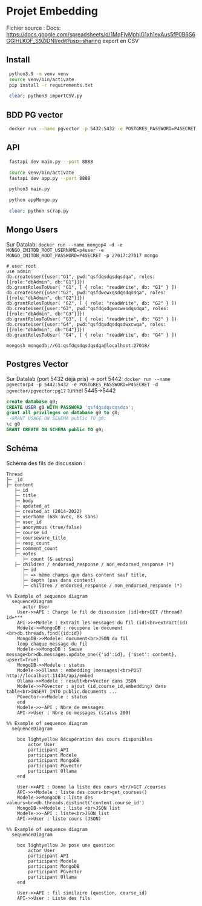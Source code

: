 # Projet Embedding

Fichier source : Docs: https://docs.google.com/spreadsheets/d/1MqFjyMphIG1xh1exAus5fP0B6S6GGlHLKOF_S9ZlDNI/edit?usp=sharing
export en CSV

## Install
```bash
 python3.9 -m venv venv
 source venv/bin/activate
 pip install -r requirements.txt
```

```bash
 clear; python3 importCSV.py
```

## BDD PG vector
```bash
 docker run --name pgvector -p 5432:5432 -e POSTGRES_PASSWORD=P4SECRET -d pgvector/pgvector:pg17
```

## API
```bash
 fastapi dev main.py --port 8888
```

```bash
 source venv/bin/activate
 fastapi dev app.py --port 8888
```

```bash
 python3 main.py
```

```bash
 python appMongo.py
```

```bash
 clear; python scrap.py
```

## Mongo Users
Sur Datalab:
`docker run --name mongop4 -d -e MONGO_INITDB_ROOT_USERNAME=p4user -e MONGO_INITDB_ROOT_PASSWORD=P4SECRET -p 27017:27017 mongo`

```text
# user root
use admin
db.createUser({user:"G1", pwd:"qsfdqsdqsdqsdqa", roles:[{role:"dbAdmin", db:"G1"}]})
db.grantRolesToUser( "G1", [ { role: "readWrite", db: "G1" } ])
db.createUser({user:"G2", pwd:"qsfdwcwxqsdqsdqsdqa", roles:[{role:"dbAdmin", db:"G2"}]})
db.grantRolesToUser( "G2", [ { role: "readWrite", db: "G2" } ])
db.createUser({user:"G3", pwd:"qsfdqsdqwxcwxsdqsdqa", roles:[{role:"dbAdmin", db:"G3"}]})
db.grantRolesToUser( "G3", [ { role: "readWrite", db: "G3" } ])
db.createUser({user:"G4", pwd:"qsfdqsdqsdqsdwxcwqa", roles:[{role:"dbAdmin", db:"G4"}]})
db.grantRolesToUser( "G4", [ { role: "readWrite", db: "G4" } ])

mongosh mongodb://G1:qsfdqsdqsdqsdqa@localhost:27018/
```

## Postgres Vector
Sur Datalab (port 5432 déjà pris) -> port 5442:
`docker run --name pgvectorp4 -p 5442:5432 -e POSTGRES_PASSWORD=P4SECRET -d pgvector/pgvector:pg17`
tunnel 5445->5442
```sql
create database g0;
CREATE USER g0 WITH PASSWORD 'qsfdqsdqsdqsdqa';
grant all privileges on database g0 to g0;
--GRANT USAGE ON SCHEMA public TO g0;
\c g0
GRANT CREATE ON SCHEMA public TO g0;
```


## Schéma

Schéma des fils de discussion :
```text
Thread
├─ _id
├─ content
   ├─ id
   ├─ title
   ├─ body
   ├─ updated_at
   ├─ created_at (2014-2022)
   ├─ username (68k avec, 8k sans)
   ├─ user_id
   ├─ anonymous (true/false)
   ├─ course_id
   ├─ courseware_title
   ├─ resp_count
   ├─ comment_count
   ├─ votes
      ├─ count (& autres)
   ├─ children / endorsed_response / non_endorsed_response (*)
      ├─ id
      ├─ => même champs que dans content sauf title,
      ├─ depth (pas dans content)
      ├─ children / endorsed_response / non_endorsed_response (*)
```

```mermaid
%% Example of sequence diagram
  sequenceDiagram
      actor User
    User->>API : Charge le fil de discussion (id)<br>GET /thread?id=***
    API->>+Modele : Extrait les messages du fil (id)<br>extract(id)
    Modele->>MongoDB : récupère le document <br>db.threads.find({id:id})
    MongoDB->>Modele: document<br>JSON du fil
    loop chaque message du fil
    Modele->>MongoDB : Sauve message<br>db.messages.update_one({'id':id}, {'$set': content}, upsert=True)
    MongoDB->>Modele : status
    Modele->>Ollama : embedding (messages)<br>POST http://localhost:11434/api/embed
    Ollama->>Modele : result<br>Vector dans JSON
    Modele->>PGvector : ajout (id,course_id,embedding) dans table<br>INSERT INTO public.documents ...
    PGvector->>Modele : status
    end
    Modele->>-API : Nbre de messages
    API->>User : Nbre de messages (status 200)
```

```mermaid
%% Example of sequence diagram
  sequenceDiagram

    box lightyellow Récupération des cours disponibles
        actor User
        participant API
        participant Modele
        participant MongoDB
        participant PGvector
        participant Ollama
    end

    User->>API : Donne la liste des cours <br/>GET /courses
    API->>+Modele : liste des cours<br>get_courses()
    Modele->>MongoDB : liste des valeurs<br>db.threads.distinct('content.course_id')
    MongoDB->>Modele : liste <br>JSON list
    Modele->>-API : liste<br>JSON list
    API->>User : liste cours (JSON)
```

```mermaid
%% Example of sequence diagram
  sequenceDiagram

    box lightyellow Je pose une question
        actor User
        participant API
        participant Modele
        participant MongoDB
        participant PGvector
        participant Ollama
    end

    User->>API : fil similaire (question, course_id) 
    API->>User : Liste des fils 
```
